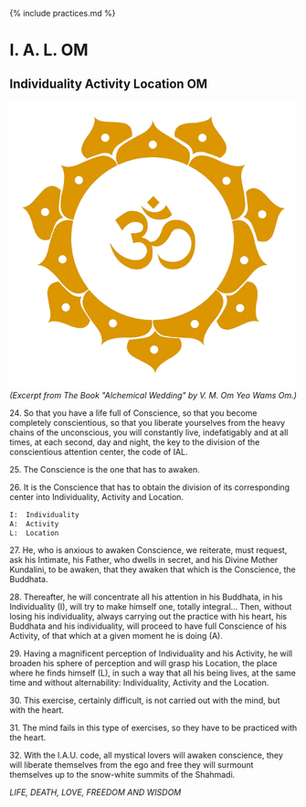 {% include practices.md %}

# I. A. L. OM

## Individuality Activity Location OM

![Om Mandala](/assets/img/om_mandala.png)
_(Excerpt from The Book "Alchemical Wedding" by V. M. Om Yeo Wams Om.)_

24\.  So that you have a life full of Conscience, so that you become completely conscientious, so that you liberate yourselves from the heavy chains of the unconscious, you will constantly live, indefatigably and at all times, at each second, day and night, the key to the division of the conscientious attention center, the code of IAL.  

25\.  The Conscience is the one that has to awaken.  

26\.  It is the Conscience that has to obtain the division of its corresponding center into Individuality, Activity and Location.  

	I:  Individuality  
	A:  Activity  
	L:  Location   

27\.  He, who is anxious to awaken Conscience, we reiterate, must request, ask his Intimate, his Father, who dwells in secret, and his Divine Mother Kundalini, to be awaken, that they awaken that which is the Conscience, the Buddhata.

28\.  Thereafter, he will concentrate all his attention in his Buddhata, in his Individuality (I), will try to make himself one, totally integral…  Then, without losing his individuality, always carrying out the practice with his heart, his Buddhata and his individuality, will proceed to have full Conscience of his Activity, of that which at a given moment he is doing (A). 

29\.  Having a magnificent perception of Individuality and his Activity, he will broaden his sphere of perception and will grasp his Location, the place where he finds himself (L), in such a way that all his being lives, at the same time and without alternability:  Individuality, Activity and the Location.  

30\.  This exercise, certainly difficult, is not carried out with the mind, but with the heart.

31\.  The mind fails in this type of exercises, so they have to be practiced with the heart.

32\.  With the I.A.U. code, all mystical lovers will awaken conscience, they will liberate themselves from the ego and free they will surmount themselves up to the snow-white summits of the Shahmadi.

_LIFE,  DEATH,  LOVE,  FREEDOM  AND  WISDOM_
